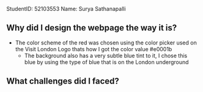 StudentID: 52103553
Name: Surya Sathanapalli 

Why did I design the webpage the way it is?
-------------------------------------------

- The color scheme of the red was chosen using the color picker used on the Visit London Logo thats how I got the color value #e0001b
    - The background also has a very subtle blue tint to it, I chose this blue by using the type of blue that is on the London underground 






What challenges did I faced?
----------------------------